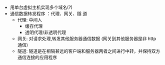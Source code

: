 - 用单台虚拟主机实现多个域名(?)
- 通信数据转发程序 ：代理、网关、隧 道
  - 代理: 中间人
    - 缓存代理
    - 透明代理/非透明代理
  - 网关: 对请求处理,转发其他服务器通信数据 (网关到其他服务器是非 http 通信)
  - 隧道: 隧道是在相隔甚远的客户端和服务器两者之间进行中转，并保持双方 通信连接的应用程序
